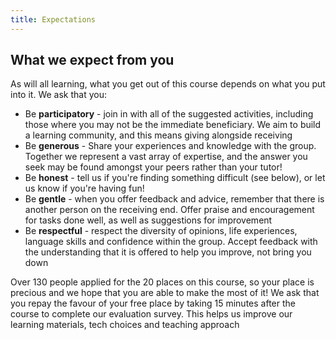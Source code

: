 ```yaml
---
title: Expectations
---
```


## What we expect from you

As will all learning, what you get out of this course depends on what you put into it.  We ask that you:
- Be **participatory** - join in with all of the suggested activities, including those where you may not be the immediate beneficiary.  We aim to build a learning community, and this means giving alongside receiving
- Be **generous** - Share your experiences and knowledge with the group.  Together we represent a vast array of expertise, and the answer you seek may be found amongst your peers rather than your tutor!
- Be **honest** - tell us if you're finding something difficult (see below), or let us know if you're having fun!
- Be **gentle** - when you offer feedback and advice, remember that there is another person on the receiving end.  Offer praise and encouragement for tasks done well, as well as suggestions for improvement
- Be **respectful** - respect the diversity of opinions, life experiences, language skills and confidence within the group.  Accept feedback with the understanding that it is offered to help you improve, not bring you down

Over 130 people applied for the 20 places on this course, so your place is precious and we hope that you are able to make the most of it!  We ask that you repay the favour of your free place by taking 15 minutes after the course to complete our evaluation survey.  This helps us improve our learning materials, tech choices and teaching approach

<br>


